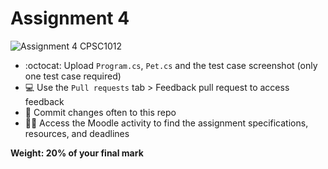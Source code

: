 # Assignment 4
![Assignment 4 CPSC1012](https://schellenbergers3bucket.s3.us-west-2.amazonaws.com/NAIT+assets/CPSC1012Assignment4.png)

* :octocat:  Upload `Program.cs`, `Pet.cs`  and the test case screenshot (only one test case required)
* 💻 Use the `Pull requests` tab > Feedback pull request to access feedback
* 📂 Commit changes often to this repo
* 👩‍🎓 Access the Moodle activity to find the assignment specifications, resources, and deadlines

**Weight: 20% of your final mark**
